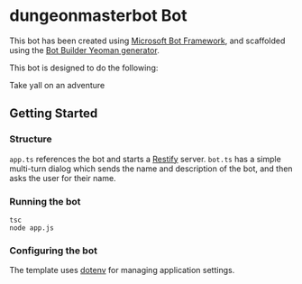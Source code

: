 # dungeonmasterbot Bot

This bot has been created using [Microsoft Bot Framework](https://dev.botframework.com), and scaffolded using the [Bot Builder Yeoman generator](https://github.com/GeekTrainer/generator-botbuilder).

This bot is designed to do the following:

Take yall on an adventure

## Getting Started

### Structure

`app.ts` references the bot and starts a [Restify](http://restify.com/) server. `bot.ts` has a simple multi-turn dialog which sends the name and description of the bot, and then asks the user for their name.

### Running the bot

```
tsc
node app.js
```

### Configuring the bot

The template uses [dotenv](https://github.com/motdotla/dotenv) for managing application settings.